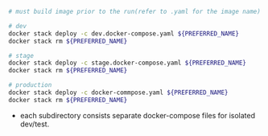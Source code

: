 ```sh
# must build image prior to the run(refer to .yaml for the image name)

# dev
docker stack deploy -c dev.docker-compose.yaml ${PREFERRED_NAME}
docker stack rm ${PREFERRED_NAME}

# stage
docker stack deploy -c stage.docker-compose.yaml ${PREFERRED_NAME}
docker stack rm ${PREFERRED_NAME}

# production
docker stack deploy -c docker-commpose.yaml ${PREFERRED_NAME}
docker stack rm ${PREFERRED_NAME}
```

- each subdirectory consists separate docker-compose files for isolated dev/test.
